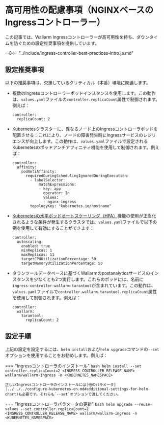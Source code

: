 # 高可用性の配慮事項（NGINXベースのIngressコントローラー）

この記事では、Wallarm Ingressコントローラーが高可用性を持ち、ダウンタイムを防ぐための設定推奨事項を提供しています。

--8<-- "../include/ingress-controller-best-practices-intro.ja.md"

## 設定推奨事項

以下の推奨事項は、欠損しているクリティカル（本番）環境に関連します。

* 複数のIngressコントローラーポッドインスタンスを使用します。この動作は、`values.yaml`ファイルの`controller.replicaCount`属性で制御されます。例えば：
    ```
    controller:
      replicaCount: 2
    ```
* Kubernetesクラスターに、異なるノード上のIngressコントローラポッドを配置させる：これにより、ノードの障害発生時にIngressサービスのレジリエンスが向上します。この動作は、`values.yaml`ファイルで設定されるKubernetesのポッドアンチアフィニティ機能を使用して制御されます。例えば：
    ```
    controller:
      affinity:
        podAntiAffinity:
          requiredDuringSchedulingIgnoredDuringExecution:
            - labelSelector:
                matchExpressions:
                - key: app
                  operator: In
                  values:
                  - nginx-ingress
            topologyKey: "kubernetes.io/hostname"
    ```
* [Kubernetesの水平ポッドオートスケーリング（HPA）](https://kubernetes.io/docs/tasks/run-application/horizontal-pod-autoscale/)機能の使用が正当化されるような条件が発生するクラスタでは、`values.yaml`ファイルで以下の例を使用して有効にすることができます：
    ```
    controller:
      autoscaling:
        enabled: true
        minReplicas: 1
        maxReplicas: 11
        targetCPUUtilizationPercentage: 50
        targetMemoryUtilizationPercentage: 50
    ```
* タランツールデータベースに基づくWallarmのpostanalyticsサービスのインスタンスを少なくとも2つ実行します。これらのポッドには、名前に`ingress-controller-wallarm-tarantool`が含まれています。この動作は、`values.yaml`ファイルで`controller.wallarm.tarantool.replicaCount`属性を使用して制御されます。例えば：
    ```
    controller:
      wallarm:
        tarantool:
          replicaCount: 2
    ```

## 設定手順

上記の設定を設定するには、`helm install`および`helm upgrade`コマンドの`--set`オプションを使用することをお勧めします。例えば：

=== "Ingressコントローラのインストール"
    ```bash
    helm install --set controller.replicaCount=2 <INGRESS_CONTROLLER_RELEASE_NAME> wallarm/wallarm-ingress -n <KUBERNETES_NAMESPACE>
    ```

    正しいIngressコントローラのインストールには[他のパラメータ](../../../configure-kubernetes-en.md#additional-settings-for-helm-chart)も必要です。それらも`--set`オプションで渡してください。
=== "Ingressコントローラパラメータの更新"
    ```bash
    helm upgrade --reuse-values --set controller.replicaCount=2 <INGRESS_CONTROLLER_RELEASE_NAME> wallarm/wallarm-ingress -n <KUBERNETES_NAMESPACE>
    ```